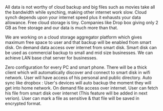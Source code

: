 All data is not worthy of cloud backup and big files such as movies take all the bandwidth while synching, making other internet work slow. Cloud synch depends upon your internet speed plus it exhausts your data allowance. Free cloud storage is tiny. Companies like Drop box giving only 2 GB as free storage and our data is much more than that.

We are working on a cloud storage aggregator platform which gives maximum free space to user and that backup will be enabled from smart disk. On demand data access over internet from smart disk. Smart disk can be used as commercial backup to small and mid size businesses. We can achieve LAN base chat server for businesses.

Zero configuration for every PC and smart phone. There will be a thick client which will automatically discover and connect to smart disk in wifi network. User will have access of his personal and public directory. Auto sync like dropbox : User's devices will auto backup the moment they will get into home network. On demand file access over internet. User can fetch his file from smart disk over internet (This feature will be added in next verion). User can mark a file as sensitive & that file will be saved in encrypted format.
